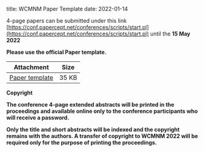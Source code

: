 title: WCMNM Paper Template
date: 2022-01-14

4-page papers can be submitted under this link    [https://conf.papercept.net/conferences/scripts/start.pl](https://conf.papercept.net/conferences/scripts/start.pl) until the <strong>15 May 2022<strong>

Please use the official Paper template.

| Attachment | Size |
|---|---|
|<a href="/files/WCMNM_paper_template.docx">Paper template</a> | 35 KB |

<strong>Copyright</strong>
  
The conference 4-page extended abstracts will be printed in the proceedings and available online only to the conference participants who will receive a  password.
<div>Only the title and short abstracts will be indexed and the copyright remains with the authors.
A transfer of copyright to WCMNM 2022 will be required only for the purpose of printing the proceedings.  </div>
